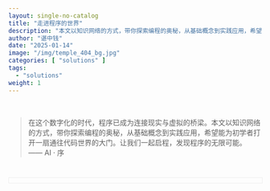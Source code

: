 ```yaml
---
layout: single-no-catalog
title: "走进程序的世界"
description: "本文以知识网络的方式，带你探索编程的奥秘，从基础概念到实践应用，希望能为初学者打开一扇通往代码世界的大门。"
author: "谌中钱"
date: "2025-01-14"
image: "/img/temple_404_bg.jpg"
categories: [ "solutions" ]
tags:
  - "solutions"
weight: 1
---
```


<br />

> 在这个数字化的时代，程序已成为连接现实与虚拟的桥梁。本文以知识网络的方式，带你探索编程的奥秘，从基础概念到实践应用，希望能为初学者打开一扇通往代码世界的大门。让我们一起启程，发现程序的无限可能。 —— AI · 序

<style>
.svg-container {
    width: 100%;
    overflow-x: auto;
    text-align: center;
    border: 1px solid #eee;
    margin-top: 40px;
    padding-top: 10px;
}
.svg-content {
    min-width: 1230px;  /* 不小于 SVG 原始宽度 */
    height: 910px;  /* SVG 原始高度 */
}
</style>

<div class="svg-container">
    <object
        data="/svg/entering_the_world_of_programming_mindmap.svg"
        type="image/svg+xml"
        class="svg-content">
    </object>
</div>

<!-- # <a href="https://blog.climbtw.com/post/entering_the_world_of_programming/" target="_blank">《走进程序的世界》</a>

## 初始装备

- 硬件
    - 电脑
        - Windows
            - 机械革命无界14 Pro 2023 锐龙版 (R7 7840HS/32GB/1TB/集显)：**¥ 4000 左右** (本人使用)
                - 详细参数: <a href="https://detail.zol.com.cn/notebook/index2106547.shtml" target="_blank">中关村在线</a>
                - 官网驱动: <a href="https://www.mechrevo.com/service/" target="_blank">驱动下载</a>
        - Mac
    - 网络
        - Wi-Fi
            - <a href="https://blog.climbtw.com/post/vpn_manual/" target="_blank">《梯子使用手册》</a>：**¥ 10/月 左右**
        - 宽带
- 软件
    - 操作系统
        - Window 11
            - <a href="https://blog.climbtw.com/post/windows_system_reinstallation_manual/" target="_blank">《Windows 系统重装手册》</a>：永久激活码 **¥ 10 左右**
        - macOS
        - Linux
            - CentOS 9
                - <a href="https://blog.climbtw.com/post/cloud_server_manual/" target="_blank">《云服务器购买和使用手册》</a>: 服务器 + 域名 - **¥ 300/年 左右**
                - <a href="https://blog.climbtw.com/post/centos_9_manual/" target="_blank">《CentOS 9 命令使用手册》</a>
    - 浏览器
        - Google Chrome (主流)
            - <a href="https://www.google.cn/intl/zh-CN/chrome" target="_blank">下载地址</a>
        - Apple Safari (macOS 自带)
        - Microsoft Edge (Window 11 自带)
    - 代码编辑器
        - <a href="https://blog.climbtw.com/post/vscode_manual/" target="_blank">《Visual Studio Code 使用手册》</a>
            - <a href="https://code.visualstudio.com" target="_blank">下载地址</a>
        - <a href="https://blog.climbtw.com/post/markdown_manual/" target="_blank">《Markdown 使用手册》</a>

## UI/UX (设计)

- 工具
    - <a href="https://blog.climbtw.com/post/mastergo_manual/" target="_blank">《MasterGo 使用手册》</a>
        - 蓝湖
        - iconfont

## 界面开发（前端）

- 基础知识
    - <a href="https://blog.climbtw.com/post/html_manual/" target="_blank">《HTML 使用手册》</a>
    - <a href="https://blog.climbtw.com/post/css_manual/" target="_blank">《CSS 使用手册》</a>
    - <a href="https://blog.climbtw.com/post/js_manual/" target="_blank">《JavaScript 使用手册》</a>
        - TypeScript
- 框架工具
    - React 技术栈
        - Web平台 (SPA, H5)
            - <a href="https://blog.climbtw.com/post/react_manual/" target="_blank">《React 使用手册》</a>
                - Umi
            - <a href="https://blog.climbtw.com/post/next_manual/" target="_blank">《Next 使用手册》</a>
        - 移动平台 (H5 APP)
            - Android, iOS, 小程序
                - <a href="https://blog.climbtw.com/post/taro_manual/" target="_blank">《Taro 使用手册》</a>
                - <a href="https://blog.climbtw.com/post/rn_manual/" target="_blank">《React Native 使用手册》</a>
    - Vue 技术栈
        - Web平台 (SPA, H5)
            - <a href="https://blog.climbtw.com/post/vue_manual/" target="_blank">《Vue 使用手册》</a>
            - <a href="https://blog.climbtw.com/post/nuxt_manual/" target="_blank">《Nuxt 使用手册》</a>
        - 移动平台 (H5 APP)
            - Android, iOS, 小程序
                - <a href="https://blog.climbtw.com/post/uniapp_manual/" target="_blank">《uni-app 使用手册》</a>
                - <a href="https://blog.climbtw.com/post/weex_manual/" target="_blank">《Weex 使用手册》</a>
    - 微前端架构
        - <a href="https://blog.climbtw.com/post/qiankun_manual/" target="_blank">《qiankun 使用手册》</a>

## 数据开发（后端）

- 框架工具
    - Next API 路由
    - Node 技术栈
        - <a href="https://blog.climbtw.com/post/node_manual/" target="_blank">《Node 使用手册》</a>
            - Koa
        - <a href="https://blog.climbtw.com/post/nest_manual/" target="_blank">《Nest 使用手册》</a>
    - 微服务架构
        - Nest 微服务模块
- 数据库
    - PostgreSQL
        - 高一致性，适合复杂分析 (存储订单/用户核心数据 等)
    - MongoDB
        - 高吞吐量读写 (记录用户行为日志 等)
    - Redis
        - 微秒级响应 (处理秒杀库存/购物车缓存 等)
- 数据采集
    - 框架工具
        - <a href="https://blog.climbtw.com/post/scrapy_playwright_manual/" target="_blank">《Scrapy + Playwright 使用手册》</a>

## 程序上线（部署）

- 容器化部署
    - <a href="https://blog.climbtw.com/post/docker_manual/" target="_blank">《Docker 使用手册》</a>
    - <a href="https://blog.climbtw.com/post/nginx_manual/" target="_blank">《Nginx 使用手册》</a>
- CI/CD
    - <a href="https://blog.climbtw.com/post/git_manual/" target="_blank">《Git 使用手册》</a>
    - <a href="https://blog.climbtw.com/post/git_action_manual/" target="_blank">《GitHub Action 使用手册》</a>

## 拓展

- <a href="https://blog.climbtw.com/post/algorithm_research/" target="_blank">《算法研究》</a>
- <a href="https://blog.climbtw.com/post/ai_research/" target="_blank">《AI 研究》</a>
- <a href="https://blog.climbtw.com/post/web3_research/" target="_blank">《Web3 研究》</a>

## 解决方案

- <a href="https://blog.climbtw.com/post/building_a_blog_system/" target="_blank">《构建博客系统》</a>
- <a href="https://blog.climbtw.com/post/design_and_development_of_hrms/" target="_blank">《人资系统 HRMS 的设计和研发》</a>
- <a href="https://blog.climbtw.com/post/design_and_development_of_independent_station/" target="_blank">《电商独立站的设计和研发》</a>
- <a href="https://blog.climbtw.com/post/building_and using_ai_assisted_platforms/" target="_blank">《构建和使用AI辅助平台》</a> -->
